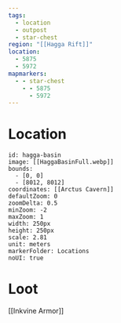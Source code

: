 ```yaml
---
tags:
  - location
  - outpost
  - star-chest
region: "[[Hagga Rift]]"
location:
  - 5875
  - 5972
mapmarkers:
  - - star-chest
    - - 5875
      - 5972
---
```

# Location
```leaflet
id: hagga-basin
image: [[HaggaBasinFull.webp]]
bounds:
  - [0, 0]
  - [8012, 8012]
coordinates: [[Arctus Cavern]]
defaultZoom: 0
zoomDelta: 0.5
minZoom: -2
maxZoom: 1
width: 250px
height: 250px
scale: 2.81
unit: meters
markerFolder: Locations
noUI: true
```
# Loot
[[Inkvine Armor]]